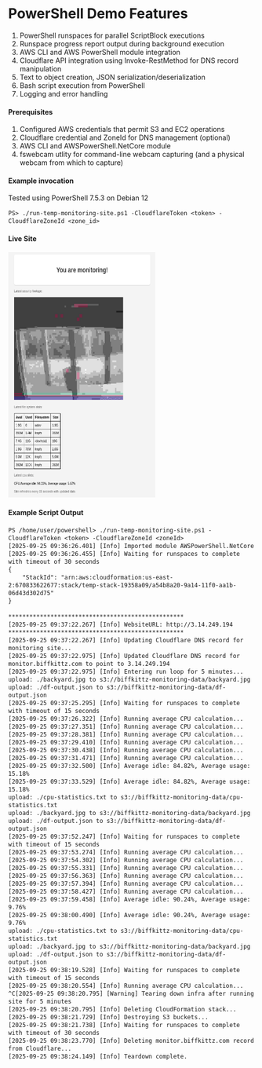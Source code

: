 # PowerShell Demo Features
1. PowerShell runspaces for parallel ScriptBlock executions
2. Runspace progress report output during background execution
3. AWS CLI and AWS PowerShell module integration
4. Cloudflare API integration using Invoke-RestMethod for DNS record manipulation
5. Text to object creation, JSON serialization/deserialization
6. Bash script execution from PowerShell
7. Logging and error handling

#### Prerequisites
1. Configured AWS credentials that permit S3 and EC2 operations
2. Cloudflare credential and ZoneId for DNS management (optional)
3. AWS CLI and AWSPowerShell.NetCore module
4. fswebcam utlity for command-line webcam capturing (and a physical webcam from which to capture)

#### Example invocation
Tested using PowerShell 7.5.3 on Debian 12
```
PS> ./run-temp-monitoring-site.ps1 -CloudflareToken <token> -CloudflareZoneId <zone_id>
```

#### Live Site
<img src="https://github.com/biffkittz/powershell-demo/blob/main/monitor.png" width="300" height="500">

#### Example Script Output

```
PS /home/user/powershell> ./run-temp-monitoring-site.ps1 -CloudflareToken <token> -CloudflareZoneId <zoneId>
[2025-09-25 09:36:26.401] [Info] Imported module AWSPowerShell.NetCore
[2025-09-25 09:36:26.455] [Info] Waiting for runspaces to complete with timeout of 30 seconds
{
    "StackId": "arn:aws:cloudformation:us-east-2:670833622677:stack/temp-stack-19358a09/a54b8a20-9a14-11f0-aa1b-06d43d302d75"
}

**************************************************
[2025-09-25 09:37:22.267] [Info] WebsiteURL: http://3.14.249.194
**************************************************
[2025-09-25 09:37:22.267] [Info] Updating Cloudflare DNS record for monitoring site...
[2025-09-25 09:37:22.975] [Info] Updated Cloudflare DNS record for monitor.biffkittz.com to point to 3.14.249.194
[2025-09-25 09:37:22.975] [Info] Entering run loop for 5 minutes...
upload: ./backyard.jpg to s3://biffkittz-monitoring-data/backyard.jpg
upload: ./df-output.json to s3://biffkittz-monitoring-data/df-output.json
[2025-09-25 09:37:25.295] [Info] Waiting for runspaces to complete with timeout of 15 seconds
[2025-09-25 09:37:26.322] [Info] Running average CPU calculation...
[2025-09-25 09:37:27.351] [Info] Running average CPU calculation...
[2025-09-25 09:37:28.381] [Info] Running average CPU calculation...
[2025-09-25 09:37:29.410] [Info] Running average CPU calculation...
[2025-09-25 09:37:30.438] [Info] Running average CPU calculation...
[2025-09-25 09:37:31.471] [Info] Running average CPU calculation...
[2025-09-25 09:37:32.500] [Info] Average idle: 84.82%, Average usage: 15.18%
[2025-09-25 09:37:33.529] [Info] Average idle: 84.82%, Average usage: 15.18%
upload: ./cpu-statistics.txt to s3://biffkittz-monitoring-data/cpu-statistics.txt
upload: ./backyard.jpg to s3://biffkittz-monitoring-data/backyard.jpg
upload: ./df-output.json to s3://biffkittz-monitoring-data/df-output.json
[2025-09-25 09:37:52.247] [Info] Waiting for runspaces to complete with timeout of 15 seconds
[2025-09-25 09:37:53.274] [Info] Running average CPU calculation...
[2025-09-25 09:37:54.302] [Info] Running average CPU calculation...
[2025-09-25 09:37:55.331] [Info] Running average CPU calculation...
[2025-09-25 09:37:56.363] [Info] Running average CPU calculation...
[2025-09-25 09:37:57.394] [Info] Running average CPU calculation...
[2025-09-25 09:37:58.427] [Info] Running average CPU calculation...
[2025-09-25 09:37:59.458] [Info] Average idle: 90.24%, Average usage: 9.76%
[2025-09-25 09:38:00.490] [Info] Average idle: 90.24%, Average usage: 9.76%
upload: ./cpu-statistics.txt to s3://biffkittz-monitoring-data/cpu-statistics.txt
upload: ./backyard.jpg to s3://biffkittz-monitoring-data/backyard.jpg
upload: ./df-output.json to s3://biffkittz-monitoring-data/df-output.json
[2025-09-25 09:38:19.528] [Info] Waiting for runspaces to complete with timeout of 15 seconds
[2025-09-25 09:38:20.554] [Info] Running average CPU calculation...
^C[2025-09-25 09:38:20.795] [Warning] Tearing down infra after running site for 5 minutes
[2025-09-25 09:38:20.795] [Info] Deleting CloudFormation stack...
[2025-09-25 09:38:21.729] [Info] Destroying S3 buckets...
[2025-09-25 09:38:21.738] [Info] Waiting for runspaces to complete with timeout of 30 seconds
[2025-09-25 09:38:23.770] [Info] Deleting monitor.biffkittz.com record from Cloudflare...
[2025-09-25 09:38:24.149] [Info] Teardown complete.

```
